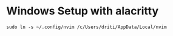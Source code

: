 # Windows Setup with alacritty

```
sudo ln -s ~/.config/nvim /c/Users/driti/AppData/Local/nvim
```
